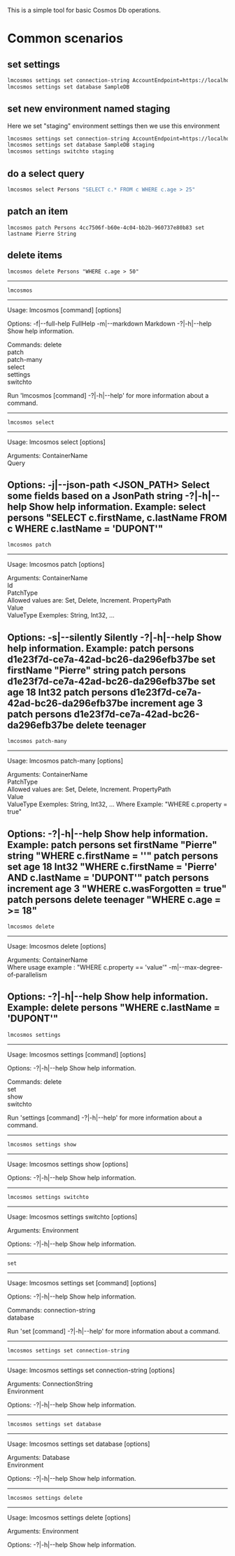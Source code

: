 

This is a simple tool for basic Cosmos Db operations.

# Common scenarios

## set settings
``` bash
lmcosmos settings set connection-string AccountEndpoint=https://localhost:8081/;AccountKey=C2y6yDjf5/R+ob0N8A7Cgv30VRDJIWEHLM+4QDU5DE2nQ9nDuVTqobD4b8mGGyPMbIZnqyMsEcaGQy67XIw/Jw==
lmcosmos settings set database SampleDB
```

## set new environment named staging
Here we set "staging" environment settings then we use this environment
``` bash
lmcosmos settings set connection-string AccountEndpoint=https://localhost:8081/;AccountKey=C2y6yDjf5/R+ob0N8A7Cgv30VRDJIWEHLM+4QDU5DE2nQ9nDuVTqobD4b8mGGyPMbIZnqyMsEcaGQy67XIw/Jw== staging
lmcosmos settings set database SampleDB staging
lmcosmos settings switchto staging
```

## do a select query
``` bash
lmcosmos select Persons "SELECT c.* FROM c WHERE c.age > 25"
```

## patch an item
``` batch
lmcosmos patch Persons 4cc7506f-b60e-4c04-bb2b-960737e80b83 set lastname Pierre String
```

## delete items
``` batch
lmcosmos delete Persons "WHERE c.age > 50"
```

-----------------------------------------------------------
	lmcosmos
-----------------------------------------------------------
Usage: lmcosmos [command] [options]

Options:
  -f|--full-help  FullHelp
  -m|--markdown   Markdown
  -?|-h|--help    Show help information.

Commands:
  delete          
  patch           
  patch-many      
  select          
  settings        
  switchto        

Run 'lmcosmos [command] -?|-h|--help' for more information about a command.

-----------------------------------------------------------
	lmcosmos select
-----------------------------------------------------------
Usage: lmcosmos select [options] <ContainerName> <Query>

Arguments:
  ContainerName               
  Query                       

Options:
  -j|--json-path <JSON_PATH>  Select some fields based on a JsonPath string
  -?|-h|--help                Show help information.
Example: select persons "SELECT c.firstName, c.lastName FROM c WHERE c.lastName = 'DUPONT'"
-----------------------------------------------------------
	lmcosmos patch
-----------------------------------------------------------
Usage: lmcosmos patch [options] <ContainerName> <Id> <PatchType> <PropertyPath> <Value> <ValueType>

Arguments:
  ContainerName  
  Id             
  PatchType      
                 Allowed values are: Set, Delete, Increment.
  PropertyPath   
  Value          
  ValueType      Exemples: String, Int32, ...

Options:
  -s|--silently  Silently
  -?|-h|--help   Show help information.
Example: 
patch persons d1e23f7d-ce7a-42ad-bc26-da296efb37be set firstName "Pierre" string
patch persons d1e23f7d-ce7a-42ad-bc26-da296efb37be set age 18 Int32 
patch persons d1e23f7d-ce7a-42ad-bc26-da296efb37be increment age 3 
patch persons d1e23f7d-ce7a-42ad-bc26-da296efb37be delete teenager
-----------------------------------------------------------
	lmcosmos patch-many
-----------------------------------------------------------
Usage: lmcosmos patch-many [options] <ContainerName> <PatchType> <PropertyPath> <Value> <ValueType> <Where>

Arguments:
  ContainerName  
  PatchType      
                 Allowed values are: Set, Delete, Increment.
  PropertyPath   
  Value          
  ValueType      Exemples: String, Int32, ...
  Where          Example: "WHERE c.property = true"

Options:
  -?|-h|--help   Show help information.
Example: 
patch persons set firstName "Pierre" string "WHERE c.firstName = ''"
patch persons set age 18 Int32 "WHERE c.firstName = 'Pierre' AND c.lastName = 'DUPONT'"
patch persons increment age 3 "WHERE c.wasForgotten = true"
patch persons delete teenager "WHERE c.age = >= 18"
-----------------------------------------------------------
	lmcosmos delete
-----------------------------------------------------------
Usage: lmcosmos delete [options] <ContainerName> <Where>

Arguments:
  ContainerName  
  Where          					usage example : "WHERE c.property == 'value'"
  -m|--max-degree-of-parallelism

Options:
  -?|-h|--help   Show help information.
Example: delete persons "WHERE c.lastName = 'DUPONT'"
-----------------------------------------------------------
	lmcosmos settings
-----------------------------------------------------------
Usage: lmcosmos settings [command] [options]

Options:
  -?|-h|--help  Show help information.

Commands:
  delete        
  set           
  show          
  switchto      

Run 'settings [command] -?|-h|--help' for more information about a command.

-----------------------------------------------------------
	lmcosmos settings show
-----------------------------------------------------------
Usage: lmcosmos settings show [options]

Options:
  -?|-h|--help  Show help information.

-----------------------------------------------------------
	lmcosmos settings switchto
-----------------------------------------------------------
Usage: lmcosmos settings switchto [options] <Environment>

Arguments:
  Environment   

Options:
  -?|-h|--help  Show help information.

-----------------------------------------------------------
	set
-----------------------------------------------------------
Usage: lmcosmos settings set [command] [options]

Options:
  -?|-h|--help       Show help information.

Commands:
  connection-string  
  database           

Run 'set [command] -?|-h|--help' for more information about a command.

-----------------------------------------------------------
	lmcosmos settings set connection-string
-----------------------------------------------------------
Usage: lmcosmos settings set connection-string [options] <ConnectionString> <Environment>

Arguments:
  ConnectionString  
  Environment

Options:
  -?|-h|--help      Show help information.

-----------------------------------------------------------
	lmcosmos settings set database
-----------------------------------------------------------
Usage: lmcosmos settings set database [options] <Database> <Environment>

Arguments:
  Database      
  Environment   

Options:
  -?|-h|--help  Show help information.

-----------------------------------------------------------
	lmcosmos settings delete
-----------------------------------------------------------
Usage: lmcosmos settings delete [options] <Environment>

Arguments:
  Environment   

Options:
  -?|-h|--help  Show help information.


